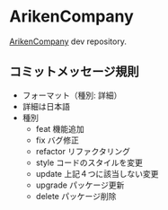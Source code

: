 # ArikenCompany
[ArikenCompany](https://github.com/ArikenCompany) dev repository.

## コミットメッセージ規則
- フォーマット（種別: 詳細）
- 詳細は日本語
- 種別
    - feat 機能追加
    - fix バグ修正
    - refactor リファクタリング
    - style コードのスタイルを変更
    - update 上記４つに該当しない変更
    - upgrade パッケージ更新
    - delete パッケージ削除